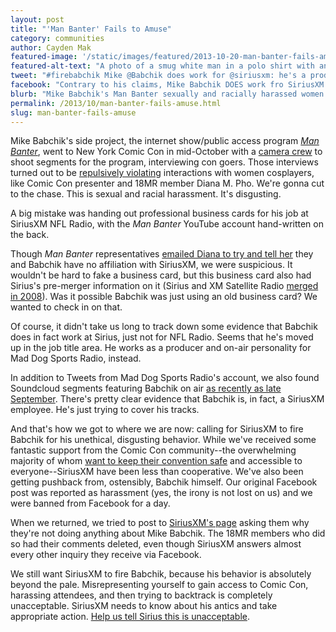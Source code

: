 ```yaml
---
layout: post
title: "'Man Banter' Fails to Amuse"
category: communities
author: Cayden Mak
featured-image: '/static/images/featured/2013-10-20-man-banter-fails-amuse.png'
featured-alt-text: "A photo of a smug white man in a polo shirt with an overlay that reads, 'I want to buy an umbrella that comes with an Asian girl.' - Mke Babchik, SiriusXM Producer"
tweet: "#firebabchik Mike @Babchik does work for @siriusxm: he's a producer at @maddogsports. More:"
facebook: "Contrary to his claims, Mike Babchik DOES work fro SiriusXM: he's a producer at Mad Dog Sports."
blurb: "Mike Babchik's Man Banter sexually and racially harassed women at New York Comic Con. The kicker? He handed out his professional business card."
permalink: /2013/10/man-banter-fails-amuse.html
slug: man-banter-fails-amuse
---
```


Mike Babchik's side project, the internet show/public access program _[Man Banter](http://www.youtube.com/manbanter)_, went to New York Comic Con in mid-October with a [camera crew](https://www.facebook.com/newfacemediaprod/posts/643382372360717) to shoot segments for the program, interviewing con goers. Those interviews turned out to be [repulsively violating](http://writersyndrome.tumblr.com/post/63912518764/warning-film-crew-creepers-at-new-york-comic-con) interactions with women cosplayers, like Comic Con presenter and 18MR member Diana M. Pho. We're gonna cut to the chase. This is sexual and racial harassment. It's disgusting.

A big mistake was handing out professional business cards for his job at SiriusXM NFL Radio, with the _Man Banter_ YouTube account hand-written on the back.

Though _Man Banter_ representatives [emailed Diana to try and tell her](http://writersyndrome.tumblr.com/post/64147808740/man-banter-harassment-update-2-man-banter) they and Babchik have no affiliation with SiriusXM, we were suspicious. It wouldn't be hard to fake a business card, but this business card also had Sirius's pre-merger information on it (Sirius and XM Satellite Radio [merged in 2008](http://www.businessweek.com/stories/2008-07-25/the-fcc-approves-the-xm-sirius-mergerbusinessweek-business-news-stock-market-and-financial-advice)). Was it possible Babchik was just using an old business card? We wanted to check in on that.

Of course, it didn't take us long to track down some evidence that Babchik does in fact work at Sirius, just not for NFL Radio. Seems that he's moved up in the job title area. He works as a producer and on-air personality for Mad Dog Sports Radio, instead.

In addition to Tweets from Mad Dog Sports Radio's account, we also found Soundcloud segments featuring Babchik on air [as recently as late September](https://soundcloud.com/siriusxmsports/evan-phillips-in-the-2). There's pretty clear evidence that Babchik is, in fact, a SiriusXM employee. He's just trying to cover his tracks.

And that's how we got to where we are now: calling for SiriusXM to fire Babchik for his unethical, disgusting behavior. While we've received some fantastic support from the Comic Con community--the overwhelming majority of whom [want to keep their convention safe](http://writersyndrome.tumblr.com/post/64023600426/writersyndrome-mariamagica-eschergirls) and accessible to everyone--SiriusXM have been less than cooperative. We've also been getting pushback from, ostensibly, Babchik himself. Our original Facebook post was reported as harassment (yes, the irony is not lost on us) and we were banned from Facebook for a day.

When we returned, we tried to post to [SiriusXM's page](https://www.facebook.com/siriusxm) asking them why they're not doing anything about Mike Babchik. The 18MR members who did so had their comments deleted, even though SiriusXM answers almost every other inquiry they receive via Facebook.

We still want SiriusXM to fire Babchik, because his behavior is absolutely beyond the pale. Misrepresenting yourself to gain access to Comic Con, harassing attendees, and then trying to backtrack is completely unacceptable. SiriusXM needs to know about his antics and take appropriate action. [Help us tell Sirius this is unacceptable](http://bit.ly/babchik).